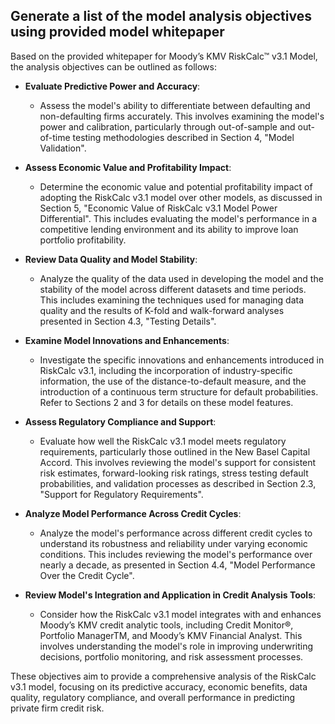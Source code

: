 ## Generate a list of the model analysis objectives using provided model whitepaper
Based on the provided whitepaper for Moody’s KMV RiskCalc™ v3.1 Model, the analysis objectives can be outlined as follows:

- **Evaluate Predictive Power and Accuracy**: 
  - Assess the model's ability to differentiate between defaulting and non-defaulting firms accurately. This involves examining the model's power and calibration, particularly through out-of-sample and out-of-time testing methodologies described in Section 4, "Model Validation".

- **Assess Economic Value and Profitability Impact**:
  - Determine the economic value and potential profitability impact of adopting the RiskCalc v3.1 model over other models, as discussed in Section 5, "Economic Value of RiskCalc v3.1 Model Power Differential". This includes evaluating the model's performance in a competitive lending environment and its ability to improve loan portfolio profitability.

- **Review Data Quality and Model Stability**:
  - Analyze the quality of the data used in developing the model and the stability of the model across different datasets and time periods. This includes examining the techniques used for managing data quality and the results of K-fold and walk-forward analyses presented in Section 4.3, "Testing Details".

- **Examine Model Innovations and Enhancements**:
  - Investigate the specific innovations and enhancements introduced in RiskCalc v3.1, including the incorporation of industry-specific information, the use of the distance-to-default measure, and the introduction of a continuous term structure for default probabilities. Refer to Sections 2 and 3 for details on these model features.

- **Assess Regulatory Compliance and Support**:
  - Evaluate how well the RiskCalc v3.1 model meets regulatory requirements, particularly those outlined in the New Basel Capital Accord. This involves reviewing the model's support for consistent risk estimates, forward-looking risk ratings, stress testing default probabilities, and validation processes as described in Section 2.3, "Support for Regulatory Requirements".

- **Analyze Model Performance Across Credit Cycles**:
  - Analyze the model's performance across different credit cycles to understand its robustness and reliability under varying economic conditions. This includes reviewing the model's performance over nearly a decade, as presented in Section 4.4, "Model Performance Over the Credit Cycle".

- **Review Model's Integration and Application in Credit Analysis Tools**:
  - Consider how the RiskCalc v3.1 model integrates with and enhances Moody’s KMV credit analytic tools, including Credit Monitor®, Portfolio ManagerTM, and Moody’s KMV Financial Analyst. This involves understanding the model's role in improving underwriting decisions, portfolio monitoring, and risk assessment processes.

These objectives aim to provide a comprehensive analysis of the RiskCalc v3.1 model, focusing on its predictive accuracy, economic benefits, data quality, regulatory compliance, and overall performance in predicting private firm credit risk.